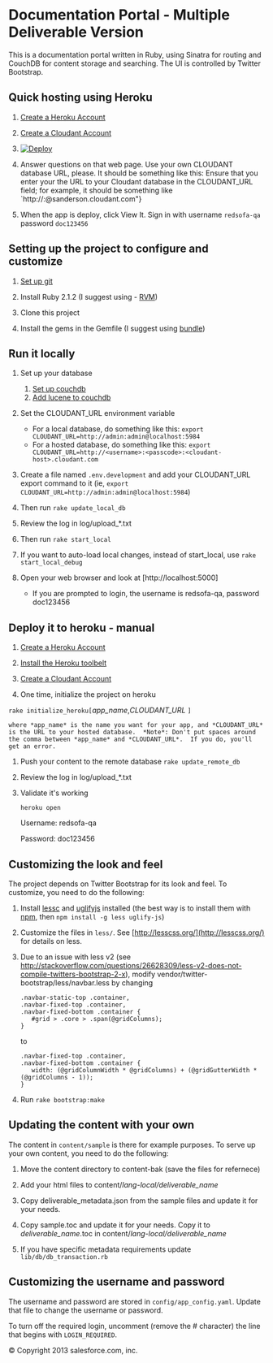 # Documentation Portal - Multiple Deliverable Version 

This is a documentation portal written in Ruby, using Sinatra for routing and CouchDB for content storage and searching.  The UI is controlled by Twitter Bootstrap. 

## Quick hosting using Heroku
1. [Create a Heroku Account](https://signup.heroku.com)

1. [Create a Cloudant Account](https://cloudant.com/sign-up/) 

1. [![Deploy](https://www.herokucdn.com/deploy/button.png)](https://heroku.com/deploy)

1. Answer questions on that web page.  Use your own CLOUDANT database
   URL, please.  It should be something like this:  Ensure that you enter your the URL to your Cloudant database in the CLOUDANT_URL
   field; for example, it should be something like
   `http://<username>:<password>@sanderson.cloudant.com"}

1. When the app is deploy, click View It.  Sign in with username
   `redsofa-qa` password `doc123456`


## Setting up the project to configure and customize

1. [Set up git](https://help.github.com/articles/set-up-git#platform-all)

1. Install Ruby 2.1.2 (I suggest using - [RVM](https://rvm.io/rvm/install/))

1. Clone this project

1. Install the gems in the Gemfile (I suggest using [bundle](http://gembundler.com/bundle_install.html))


## Run it locally

1. Set up your database
    1. [Set up couchdb](http://wiki.apache.org/couchdb/Installation)
    1. [Add lucene to couchdb](https://github.com/rnewson/couchdb-lucene)

1. Set the CLOUDANT_URL environment variable 
    * For a local database, do something like this: `export CLOUDANT_URL=http://admin:admin@localhost:5984`
    * For a hosted database, do something like this: `export CLOUDANT_URL=http://<username>:<passcode>:<cloudant-host>.cloudant.com`

1. Create a file named `.env.development` and add your CLOUDANT_URL export command to it (ie, `export CLOUDANT_URL=http://admin:admin@localhost:5984`)

1. Then run
        `rake update_local_db`

1. Review the log in log/upload_*.txt

1. Then run
        `rake start_local`

1. If you want to auto-load local changes, instead of start_local, use
        `rake start_local_debug`

1. Open your web browser and look at [http://localhost:5000]
    * If you are prompted to login, the username is redsofa-qa, password doc123456



## Deploy it to heroku - manual

1. [Create a Heroku Account](https://signup.heroku.com)

1. [Install the Heroku toolbelt](https://toolbelt.heroku.com)

1. [Create a Cloudant Account](https://cloudant.com/sign-up/) 

1. One time, initialize the project on heroku

  `rake initialize_heroku[`*app_name*,*CLOUDANT_URL* `]`

    where *app_name* is the name you want for your app, and *CLOUDANT_URL* is the URL to your hosted database.  *Note*: Don't put spaces around the comma between *app_name* and *CLOUDANT_URL*.  If you do, you'll get an error.
    
1. Push your content to the remote database
        `rake update_remote_db`

1. Review the log in log/upload_*.txt

1. Validate it's working

    `heroku open`

    Username: redsofa-qa

    Password: doc123456

## Customizing the look and feel
The project depends on Twitter Bootstrap for its look and feel.  To customize, you need to do the following:

1. Install [lessc](http://lesscss.org/) and [uglifyjs](https://github.com/mishoo/UglifyJS) installed (the best way is to install them with [npm](https://npmjs.org/), then `npm install -g less uglify-js`)

1. Customize the files in `less/`.  See [http://lesscss.org/](http://lesscss.org/) for details on less.

1. Due to an issue with less v2
   (see http://stackoverflow.com/questions/26628309/less-v2-does-not-compile-twitters-bootstrap-2-x),
   modify vendor/twitter-bootstrap/less/navbar.less by changing

   ```
   .navbar-static-top .container,
   .navbar-fixed-top .container,
   .navbar-fixed-bottom .container {
      #grid > .core > .span(@gridColumns);
   }
   ```

   to

   ```
   .navbar-fixed-top .container,
   .navbar-fixed-bottom .container {
      width: (@gridColumnWidth * @gridColumns) + (@gridGutterWidth * (@gridColumns - 1));
   }
   ```

1. Run `rake bootstrap:make`

## Updating the content with your own
The content in `content/sample` is there for example purposes.  To serve up your own content, you need to do the following:

1. Move the content directory to content-bak (save the files for refernece)

1. Add your html files to content/*lang-local/deliverable_name*

1. Copy deliverable_metadata.json from the sample files and update it for your needs.

1. Copy sample.toc and update it for your needs.  Copy it to *deliverable_name*.toc in content/*lang-local/deliverable_name*

1. If you have specific metadata requirements update `lib/db/db_transaction.rb`

## Customizing the username and password

The username and password are stored in `config/app_config.yaml`.  Update that file to change the username or password.

To turn off the required login, uncomment (remove the # character) the line that begins with `LOGIN_REQUIRED`.

© Copyright 2013 salesforce.com, inc.
